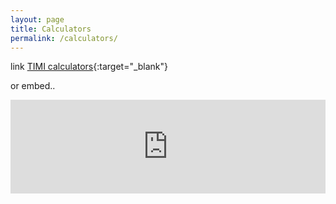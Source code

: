 ```yaml
---
layout: page
title: Calculators
permalink: /calculators/
---
```


link [TIMI calculators](https://timibiostat.shinyapps.io/calculators/){:target="_blank"} 

or embed..

<iframe width="100%" frameborder="no" src="https://timibiostat.shinyapps.io/calculators/"> </iframe>